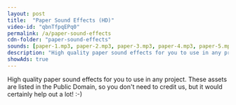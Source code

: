 ```yaml
---
layout: post
title:  "Paper Sound Effects (HD)"
video-id: "qbnTfpqEPq0"
permalink: /a/paper-sound-effects
cdn-folder: "paper-sound-effects"
sounds: [paper-1.mp3, paper-2.mp3, paper-3.mp3, paper-4.mp3, paper-5.mp3]
description: "High quality paper sound effects for you to use in any project. These assets are listed in the Public Domain, so you don't need to credit us, but it would certainly help out a lot! :-)"
showAds: true
---
```


High quality paper sound effects for you to use in any project. These assets are listed in the Public Domain, so you don't need to credit us, but it would certainly help out a lot! :-)

